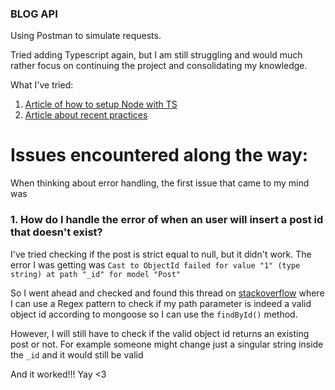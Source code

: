 ### BLOG API

Using Postman to simulate requests.

Tried adding Typescript again, but I am still struggling and would much rather focus on continuing the project and consolidating my knowledge.

What I've tried:

1. [Article of how to setup Node with TS](https://blog.logrocket.com/how-to-set-up-node-typescript-express/)
2. [Article about recent practices](https://fireship.io/lessons/typescript-nodejs-setup/)

# Issues encountered along the way:

When thinking about error handling, the first issue that came to my mind was

### 1. How do I handle the error of when an user will insert a post id that doesn't exist?

I've tried checking if the post is strict equal to null, but it didn't work. The error I was getting was `Cast to ObjectId failed for value "1" (type string) at path "_id" for model "Post"`

So I went ahead and checked and found this thread on [stackoverflow](https://stackoverflow.com/questions/14940660/whats-mongoose-error-cast-to-objectid-failed-for-value-xxx-at-path-id) where I can use a Regex pattern to check if my path parameter is indeed a valid object id according to mongoose so I can use the `findById()` method.

However, I will still have to check if the valid object id returns an existing post or not. For example someone might change just a singular string inside the `_id` and it would still be valid

And it worked!!! Yay <3
